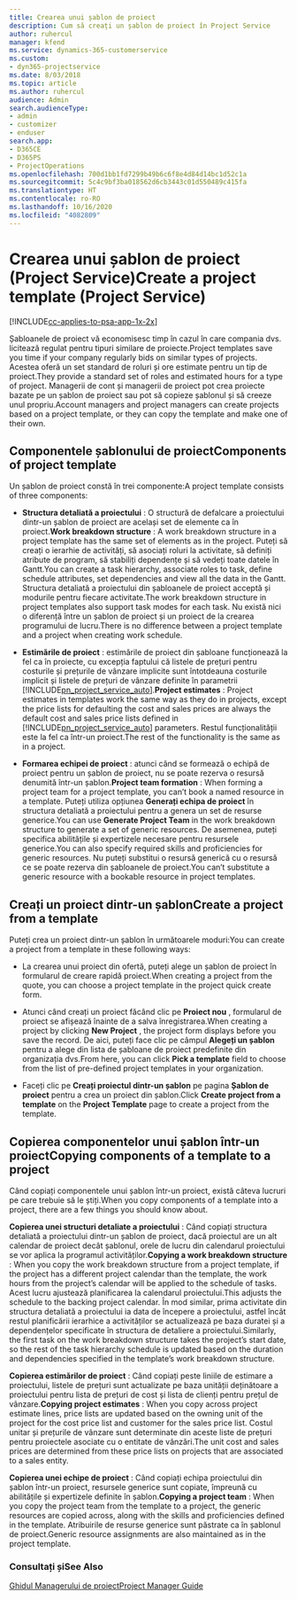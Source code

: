 ```yaml
---
title: Crearea unui șablon de proiect
description: Cum să creați un șablon de proiect în Project Service
author: ruhercul
manager: kfend
ms.service: dynamics-365-customerservice
ms.custom:
- dyn365-projectservice
ms.date: 8/03/2018
ms.topic: article
ms.author: ruhercul
audience: Admin
search.audienceType:
- admin
- customizer
- enduser
search.app:
- D365CE
- D365PS
- ProjectOperations
ms.openlocfilehash: 700d1bb1fd7299b49b6c6f8e4d84d14bc1d52c1a
ms.sourcegitcommit: 5c4c9bf3ba018562d6cb3443c01d550489c415fa
ms.translationtype: HT
ms.contentlocale: ro-RO
ms.lasthandoff: 10/16/2020
ms.locfileid: "4082809"
---
```

# <a name="create-a-project-template-project-service"></a><span data-ttu-id="da997-103">Crearea unui șablon de proiect (Project Service)</span><span class="sxs-lookup"><span data-stu-id="da997-103">Create a project template (Project Service)</span></span>

[!INCLUDE[cc-applies-to-psa-app-1x-2x](../includes/cc-applies-to-psa-app-1x-2x.md)]

<span data-ttu-id="da997-104">Șabloanele de proiect vă economisesc timp în cazul în care compania dvs. licitează regulat pentru tipuri similare de proiecte.</span><span class="sxs-lookup"><span data-stu-id="da997-104">Project templates save you time if your company regularly bids on similar types of projects.</span></span> <span data-ttu-id="da997-105">Acestea oferă un set standard de roluri și ore estimate pentru un tip de proiect.</span><span class="sxs-lookup"><span data-stu-id="da997-105">They provide a standard set of roles and estimated hours for a type of project.</span></span> <span data-ttu-id="da997-106">Managerii de cont și managerii de proiect pot crea proiecte bazate pe un șablon de proiect sau pot să copieze șablonul și să creeze unul propriu.</span><span class="sxs-lookup"><span data-stu-id="da997-106">Account managers and project managers can create projects based on a project template, or they can copy the template and make one of their own.</span></span>  
  
## <a name="components-of-project-template"></a><span data-ttu-id="da997-107">Componentele șablonului de proiect</span><span class="sxs-lookup"><span data-stu-id="da997-107">Components of project template</span></span>
 <span data-ttu-id="da997-108">Un șablon de proiect constă în trei componente:</span><span class="sxs-lookup"><span data-stu-id="da997-108">A project template consists of three components:</span></span>  
  
- <span data-ttu-id="da997-109">**Structura detaliată a proiectului** : O structură de defalcare a proiectului dintr-un șablon de proiect are același set de elemente ca în proiect.</span><span class="sxs-lookup"><span data-stu-id="da997-109">**Work breakdown structure** : A work breakdown structure in a project template has the same set of elements as in the project.</span></span> <span data-ttu-id="da997-110">Puteți să creați o ierarhie de activități, să asociați roluri la activitate, să definiți atribute de program, să stabiliți dependențe și să vedeți toate datele în Gantt.</span><span class="sxs-lookup"><span data-stu-id="da997-110">You can create a task hierarchy, associate roles to task, define schedule attributes, set dependencies and view all the data in the Gantt.</span></span> <span data-ttu-id="da997-111">Structura detaliată a proiectului din șabloanele de proiect acceptă și modurile pentru fiecare activitate.</span><span class="sxs-lookup"><span data-stu-id="da997-111">The work breakdown structure in project templates also support task modes for each task.</span></span> <span data-ttu-id="da997-112">Nu există nici o diferență între un șablon de proiect și un proiect de la crearea programului de lucru.</span><span class="sxs-lookup"><span data-stu-id="da997-112">There is no difference between a project template and a project when creating work schedule.</span></span>  
  
- <span data-ttu-id="da997-113">**Estimările de proiect** : estimările de proiect din șabloane funcționează la fel ca în proiecte, cu excepția faptului că listele de prețuri pentru costurile și prețurile de vânzare implicite sunt întotdeauna costurile implicit și listele de prețuri de vânzare definite în parametrii [!INCLUDE[pn_project_service_auto](../includes/pn-project-service-auto.md)].</span><span class="sxs-lookup"><span data-stu-id="da997-113">**Project estimates** : Project estimates in templates work the same way as they do in projects, except the price lists for defaulting the cost and sales prices are always the default cost and sales price lists defined in [!INCLUDE[pn_project_service_auto](../includes/pn-project-service-auto.md)] parameters.</span></span> <span data-ttu-id="da997-114">Restul funcționalității este la fel ca într-un proiect.</span><span class="sxs-lookup"><span data-stu-id="da997-114">The rest of the functionality is the same as in a project.</span></span>  
  
- <span data-ttu-id="da997-115">**Formarea echipei de proiect** : atunci când se formează o echipă de proiect pentru un șablon de proiect, nu se poate rezerva o resursă denumită într-un șablon.</span><span class="sxs-lookup"><span data-stu-id="da997-115">**Project team formation** : When forming a project team for a project template, you can’t book a named resource in a template.</span></span> <span data-ttu-id="da997-116">Puteți utiliza opțiunea **Generați echipa de proiect** în structura detaliată a proiectului pentru a genera un set de resurse generice.</span><span class="sxs-lookup"><span data-stu-id="da997-116">You can use **Generate Project Team** in the work breakdown structure to generate a set of generic resources.</span></span> <span data-ttu-id="da997-117">De asemenea, puteți specifica abilitățile și expertizele necesare pentru resursele generice.</span><span class="sxs-lookup"><span data-stu-id="da997-117">You can also specify required skills and proficiencies for generic resources.</span></span> <span data-ttu-id="da997-118">Nu puteți substitui o resursă generică cu o resursă ce se poate rezerva din șabloanele de proiect.</span><span class="sxs-lookup"><span data-stu-id="da997-118">You can’t substitute a generic resource with a bookable resource in project templates.</span></span>  
  
## <a name="create-a-project-from-a-template"></a><span data-ttu-id="da997-119">Creați un proiect dintr-un șablon</span><span class="sxs-lookup"><span data-stu-id="da997-119">Create a project from a template</span></span>  
 <span data-ttu-id="da997-120">Puteți crea un proiect dintr-un șablon în următoarele moduri:</span><span class="sxs-lookup"><span data-stu-id="da997-120">You can create a project from a template in these following ways:</span></span>  
  
-   <span data-ttu-id="da997-121">La crearea unui proiect din ofertă, puteți alege un șablon de proiect în formularul de creare rapidă proiect.</span><span class="sxs-lookup"><span data-stu-id="da997-121">When creating a project from the quote, you can choose a project template in the project quick create form.</span></span>  
  
-   <span data-ttu-id="da997-122">Atunci când creați un proiect făcând clic pe **Proiect nou** , formularul de proiect se afișează înainte de a salva înregistrarea.</span><span class="sxs-lookup"><span data-stu-id="da997-122">When creating a project by clicking **New Project** , the project form displays before you save the record.</span></span> <span data-ttu-id="da997-123">De aici, puteți face clic pe câmpul **Alegeți un șablon** pentru a alege din lista de șabloane de proiect predefinite din organizația dvs.</span><span class="sxs-lookup"><span data-stu-id="da997-123">From here, you can click **Pick a template** field to choose from the list of pre-defined project templates in your organization.</span></span>  
  
-   <span data-ttu-id="da997-124">Faceți clic pe **Creați proiectul dintr-un șablon** pe pagina **Șablon de proiect** pentru a crea un proiect din șablon.</span><span class="sxs-lookup"><span data-stu-id="da997-124">Click **Create project from a template** on the **Project Template** page to create a project from the template.</span></span>  
  
## <a name="copying-components-of-a-template-to-a-project"></a><span data-ttu-id="da997-125">Copierea componentelor unui șablon într-un proiect</span><span class="sxs-lookup"><span data-stu-id="da997-125">Copying components of a template to a project</span></span>  
 <span data-ttu-id="da997-126">Când copiați componentele unui șablon într-un proiect, există câteva lucruri pe care trebuie să le știți.</span><span class="sxs-lookup"><span data-stu-id="da997-126">When you copy components of a template into a project, there are a few things you should know about.</span></span>  
  
 <span data-ttu-id="da997-127">**Copierea unei structuri detaliate a proiectului** : Când copiați structura detaliată a proiectului dintr-un șablon de proiect, dacă proiectul are un alt calendar de proiect decât șablonul, orele de lucru din calendarul proiectului se vor aplica la programul activităților.</span><span class="sxs-lookup"><span data-stu-id="da997-127">**Copying a work breakdown structure** : When you copy the work breakdown structure from a project template, if the project has a different project calendar than the template, the work hours from the project’s calendar will be applied to the schedule of tasks.</span></span> <span data-ttu-id="da997-128">Acest lucru ajustează planificarea la calendarul proiectului.</span><span class="sxs-lookup"><span data-stu-id="da997-128">This adjusts the schedule to the backing project calendar.</span></span> <span data-ttu-id="da997-129">În mod similar, prima activitate din structura detaliată a proiectului ia data de începere a proiectului, astfel încât restul planificării ierarhice a activităților se actualizează pe baza duratei și a dependențelor specificate în structura de detaliere a proiectului.</span><span class="sxs-lookup"><span data-stu-id="da997-129">Similarly, the first task on the work breakdown structure takes the project’s start date, so the rest of the task hierarchy schedule is updated based on the duration and dependencies specified in the template’s work breakdown structure.</span></span>  
  
 <span data-ttu-id="da997-130">**Copierea estimărilor de proiect** : Când copiați peste liniile de estimare a proiectului, listele de prețuri sunt actualizate pe baza unității deținătoare a proiectului pentru lista de prețuri de cost și lista de clienți pentru prețul de vânzare.</span><span class="sxs-lookup"><span data-stu-id="da997-130">**Copying project estimates** : When you copy across project estimate lines, price lists are updated based on the owning unit of the project for the cost price list and customer for the sales price list.</span></span> <span data-ttu-id="da997-131">Costul unitar și prețurile de vânzare sunt determinate din aceste liste de prețuri pentru proiectele asociate cu o entitate de vânzări.</span><span class="sxs-lookup"><span data-stu-id="da997-131">The unit cost and sales prices are determined from these price lists on projects that are associated to a sales entity.</span></span>  
  
 <span data-ttu-id="da997-132">**Copierea unei echipe de proiect** : Când copiați echipa proiectului din șablon într-un proiect, resursele generice sunt copiate, împreună cu abilitățile și expertizele definite în șablon.</span><span class="sxs-lookup"><span data-stu-id="da997-132">**Copying a project team** : When you copy the project team from the template to a project, the generic resources are copied across, along with the skills and proficiencies defined in the template.</span></span> <span data-ttu-id="da997-133">Atribuirile de resurse generice sunt păstrate ca în șablonul de proiect.</span><span class="sxs-lookup"><span data-stu-id="da997-133">Generic resource assignments are also maintained as in the project template.</span></span>  
  
### <a name="see-also"></a><span data-ttu-id="da997-134">Consultați și</span><span class="sxs-lookup"><span data-stu-id="da997-134">See Also</span></span>  
 [<span data-ttu-id="da997-135">Ghidul Managerului de proiect</span><span class="sxs-lookup"><span data-stu-id="da997-135">Project Manager Guide</span></span>](../psa/project-manager-guide.md)
